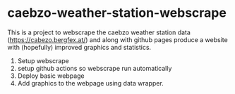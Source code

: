 # caebzo-weather-station-webscrape

This is a project to webscrape the caebzo weather station data (https://cabezo.bergfex.at/) and along with github pages produce a website with (hopefully) improved graphics and statistics.

1. Setup webscrape
2. setup github actions so webscrape run automatically
3. Deploy basic webpage
4. Add graphics to the webpage using data wrapper.
